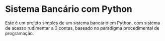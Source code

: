 # Sistema Bancário com Python

Este é um projeto simples de um sistema bancário em Python, com sistema de acesso rudimentar a 3 contas, baseado no paradigma procedimental de programação.
